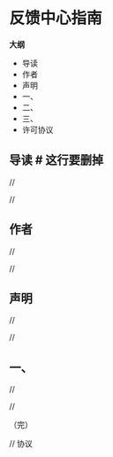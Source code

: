 # 反馈中心指南

**大纲**

- 导读
- 作者
- 声明
- 一、
- 二、
- 三、
- 许可协议

## 导读 # 这行要删掉

//

//

## 作者

//

//

## 声明

//

//

## 一、

//

//

（完）

// 协议
